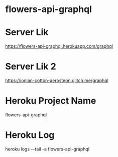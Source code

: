# flowers-api-graphql

# Server Lik 
https://flowers-api-graphql.herokuapp.com/graphql

# Server Lik 2
https://ionian-cotton-aerosteon.glitch.me/graphql

# Heroku Project Name
flowers-api-graphql

# Heroku Log
heroku logs --tail -a flowers-api-graphql